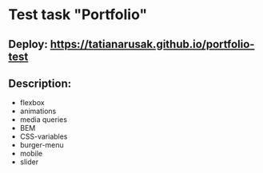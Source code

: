 
# Test task "Portfolio"

## Deploy: https://tatianarusak.github.io/portfolio-test

## Description:

  - flexbox
  - animations
  - media queries
  - BEM
  - CSS-variables
  - burger-menu
  - mobile
  - slider

